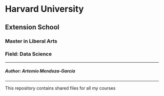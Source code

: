 # Harvard University
## Extension School

### Master in Liberal Arts
### Field: Data Science
---

##### Author: Artemio Mendoza-García
---


This repository contains shared files for all my courses
